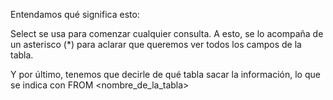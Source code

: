 Entendamos qué significa esto: 

Select se usa para comenzar cualquier consulta.
A esto, se lo acompaña de un asterisco (*) para aclarar que queremos ver todos los campos de la tabla. 

Y por último, tenemos que decirle de qué tabla sacar la información, lo que se indica con FROM <nombre_de_la_tabla>
